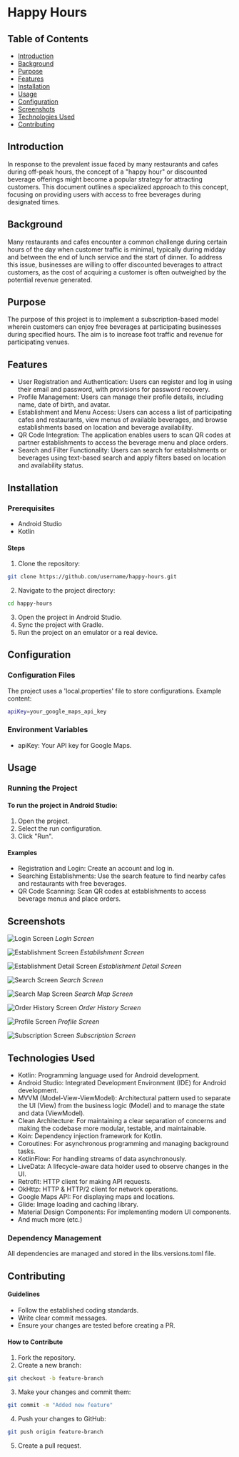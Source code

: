 # Happy Hours
## Table of Contents

- [Introduction](https://github.com/kaganatreviro/android/tree/main#introduction)
- [Background](https://github.com/kaganatreviro/android/tree/main#background)
- [Purpose](https://github.com/kaganatreviro/android/tree/main#purpose)
- [Features](https://github.com/kaganatreviro/android/tree/main#features)
- [Installation](https://github.com/kaganatreviro/android/tree/main#installation)
- [Usage](https://github.com/kaganatreviro/android/tree/main#usage)
- [Configuration](https://github.com/kaganatreviro/android/tree/main#configuration)
- [Screenshots](https://github.com/kaganatreviro/android/tree/main?tab=readme-ov-file#screenshots)
- [Technologies Used](https://github.com/kaganatreviro/android/tree/main?tab=readme-ov-file#technologies-used)
- [Contributing](https://github.com/kaganatreviro/android/tree/main#contributing)


## Introduction
In response to the prevalent issue faced by many restaurants and cafes during off-peak hours, the concept of a "happy hour" or discounted beverage offerings might become a popular strategy for attracting customers. This document outlines a specialized approach to this concept, focusing on providing users with access to free beverages during designated times.

## Background
Many restaurants and cafes encounter a common challenge during certain hours of the day when customer traffic is minimal, typically during midday and between the end of lunch service and the start of dinner. To address this issue, businesses are willing to offer discounted beverages to attract customers, as the cost of acquiring a customer is often outweighed by the potential revenue generated.

## Purpose
The purpose of this project is to implement a subscription-based model wherein customers can enjoy free beverages at participating businesses during specified hours. The aim is to increase foot traffic and revenue for participating venues.

## Features
- User Registration and Authentication: Users can register and log in using their email and password, with provisions for password recovery.
- Profile Management: Users can manage their profile details, including name, date of birth, and avatar.
- Establishment and Menu Access: Users can access a list of participating cafes and restaurants, view menus of available beverages, and browse establishments based on location and beverage availability.
- QR Code Integration: The application enables users to scan QR codes at partner establishments to access the beverage menu and place orders.
- Search and Filter Functionality: Users can search for establishments or beverages using text-based search and apply filters based on location and availability status.

## Installation

### Prerequisites
- Android Studio
- Kotlin

#### Steps
1. Clone the repository:
```bash
git clone https://github.com/username/happy-hours.git
```
2. Navigate to the project directory:
```bash
cd happy-hours
```
3. Open the project in Android Studio.
4. Sync the project with Gradle.
5. Run the project on an emulator or a real device.

## Configuration
### Configuration Files
The project uses a 'local.properties' file to store configurations. Example content:
```bash
apiKey=your_google_maps_api_key
```
### Environment Variables
- apiKey: Your API key for Google Maps.

## Usage
### Running the Project
#### To run the project in Android Studio:

1. Open the project.
2. Select the run configuration.
3. Click "Run".

#### Examples
- Registration and Login: Create an account and log in.
- Searching Establishments: Use the search feature to find nearby cafes and restaurants with free beverages.
- QR Code Scanning: Scan QR codes at establishments to access beverage menus and place orders.

## Screenshots
![Login Screen](screens/login_screen.jpeg)
*Login Screen*

![Establishment Screen](screens/establishments_screen.jpeg)
*Establishment Screen*

![Establishment Detail Screen](screens/establishments_detail_screen.jpeg)
*Establishment Detail Screen*

![Search Screen](screens/search_screen.jpeg)
*Search Screen*

![Search Map Screen](screens/search_map_screen.jpeg)
*Search Map Screen*

![Order History Screen](screens/order_history_screen.jpeg)
*Order History Screen*

![Profile Screen](screens/profile_screen.jpeg)
*Profile Screen*

![Subscription Screen](screens/subscription_screen.jpeg)
*Subscription Screen*

## Technologies Used
- Kotlin: Programming language used for Android development.
- Android Studio: Integrated Development Environment (IDE) for Android development.
- MVVM (Model-View-ViewModel): Architectural pattern used to separate the UI (View) from the business logic (Model) and to manage the state and data (ViewModel).
- Clean Architecture: For maintaining a clear separation of concerns and making the codebase more modular, testable, and maintainable.
- Koin: Dependency injection framework for Kotlin.
- Coroutines: For asynchronous programming and managing background tasks.
- KotlinFlow: For handling streams of data asynchronously.
- LiveData: A lifecycle-aware data holder used to observe changes in the UI.
- Retrofit: HTTP client for making API requests.
- OkHttp: HTTP & HTTP/2 client for network operations.
- Google Maps API: For displaying maps and locations.
- Glide: Image loading and caching library.
- Material Design Components: For implementing modern UI components. 
- And much more (etc.)

### Dependency Management
All dependencies are managed and stored in the libs.versions.toml file.

## Contributing
#### Guidelines
- Follow the established coding standards.
- Write clear commit messages.
- Ensure your changes are tested before creating a PR.
#### How to Contribute
1. Fork the repository.
2. Create a new branch:
```bash
git checkout -b feature-branch 
```
3. Make your changes and commit them:
```bash
git commit -m "Added new feature"
```
4. Push your changes to GitHub:
```bash
git push origin feature-branch
```
5. Create a pull request.


